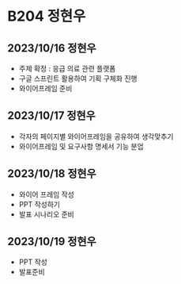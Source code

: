 # B204 정현우
## 2023/10/16 정현우
- 주제 확정 : 응급 의료 관련 플랫폼
- 구글 스프린트 활용하여 기획 구체화 진행
- 와이어프레임 준비

## 2023/10/17 정현우
- 각자의 페이지별 와이어프레임을 공유하여 생각맞추기
- 와이어프레임 및 요구사항 명세서 기능 분업

## 2023/10/18 정현우
- 와이어 프레임 작성
- PPT 작성하기
- 발표 시나리오 준비

## 2023/10/19 정현우
- PPT 작성
- 발표준비